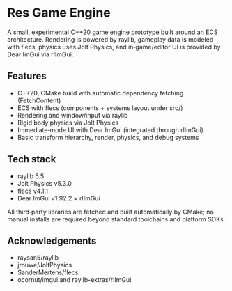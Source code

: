 # Res Game Engine

A small, experimental C++20 game engine prototype built around an ECS architecture. Rendering is powered by raylib, gameplay data is modeled with flecs, physics uses Jolt Physics, and in‑game/editor UI is provided by Dear ImGui via rlImGui.

## Features
- C++20, CMake build with automatic dependency fetching (FetchContent)
- ECS with flecs (components + systems layout under src/)
- Rendering and window/input via raylib
- Rigid body physics via Jolt Physics
- Immediate‑mode UI with Dear ImGui (integrated through rlImGui)
- Basic transform hierarchy, render, physics, and debug systems

## Tech stack
- raylib 5.5
- Jolt Physics v5.3.0
- flecs v4.1.1
- Dear ImGui v1.92.2 + rlImGui

All third‑party libraries are fetched and built automatically by CMake; no manual installs are required beyond standard toolchains and platform SDKs.

## Acknowledgements
- raysan5/raylib
- jrouwe/JoltPhysics
- SanderMertens/flecs
- ocornut/imgui and raylib-extras/rlImGui

